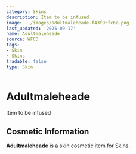 ```yaml
---
category: Skins
description: Item to be infused
image: ../images/adultmaleheade-f43f95fc6e.png
last_updated: '2025-09-17'
name: Adultmaleheade
source: WFCD
tags:
- Skin
- Skins
tradable: false
type: Skin
---
```


# Adultmaleheade

Item to be infused

## Cosmetic Information

**Adultmaleheade** is a skin cosmetic item for Skins.

